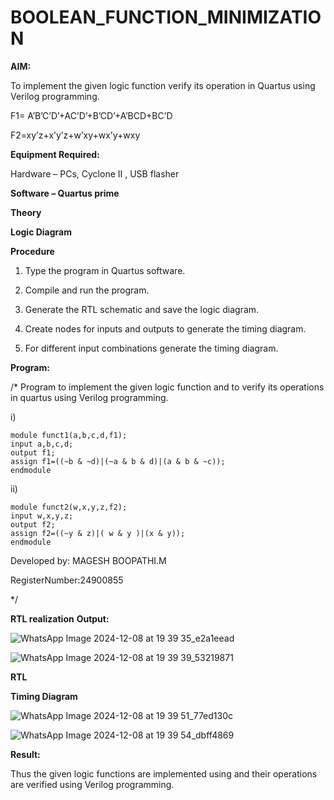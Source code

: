# BOOLEAN_FUNCTION_MINIMIZATION

**AIM:**

To implement the given logic function verify its operation in Quartus using Verilog programming.

F1= A’B’C’D’+AC’D’+B’CD’+A’BCD+BC’D 

F2=xy’z+x’y’z+w’xy+wx’y+wxy

**Equipment Required:**

Hardware – PCs, Cyclone II , USB flasher

**Software – Quartus prime**

**Theory**

**Logic Diagram**

**Procedure**

1.	Type the program in Quartus software.

2.	Compile and run the program.

3.	Generate the RTL schematic and save the logic diagram.

4.	Create nodes for inputs and outputs to generate the timing diagram.

5.	For different input combinations generate the timing diagram.


**Program:**

/* Program to implement the given logic function and to verify its operations in quartus using Verilog programming. 


i)
```
module funct1(a,b,c,d,f1);
input a,b,c,d;
output f1;
assign f1=((~b & ~d)|(~a & b & d)|(a & b & ~c));
endmodule
```
ii)
```
module funct2(w,x,y,z,f2);
input w,x,y,z;
output f2;
assign f2=((~y & z)|( w & y )|(x & y));
endmodule

```
Developed by: MAGESH BOOPATHI.M

RegisterNumber:24900855   

*/


**RTL realization**
**Output:**

![WhatsApp Image 2024-12-08 at 19 39 35_e2a1eead](https://github.com/user-attachments/assets/051a7459-ab65-4a7a-b93c-65c3e46014ce)


![WhatsApp Image 2024-12-08 at 19 39 39_53219871](https://github.com/user-attachments/assets/40a3d412-d08e-4a34-a65b-4060e2435c86)


**RTL**

**Timing Diagram**

![WhatsApp Image 2024-12-08 at 19 39 51_77ed130c](https://github.com/user-attachments/assets/07689aeb-525b-40df-8d14-fd1e0c41930d)


![WhatsApp Image 2024-12-08 at 19 39 54_dbff4869](https://github.com/user-attachments/assets/e80b3ad3-416b-48c1-8582-d003a828d458)


**Result:**

Thus the given logic functions are implemented using and their operations are verified using Verilog programming.

